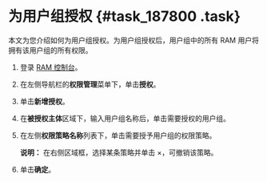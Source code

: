 # 为用户组授权 {#task_187800 .task}

本文为您介绍如何为用户组授权。为用户组授权后，用户组中的所有 RAM 用户将拥有该用户组的所有权限。

1.  登录 [RAM 控制台](https://ram.console.aliyun.com/)。
2.  在左侧导航栏的**权限管理**菜单下，单击**授权**。
3.  单击**新增授权**。
4.  在**被授权主体**区域下，输入用户组名称后，单击需要授权的用户组。
5.  在左侧**权限策略名称**列表下，单击需要授予用户组的权限策略。 

    **说明：** 在右侧区域框，选择某条策略并单击 ×，可撤销该策略。

6.  单击**确定**。

